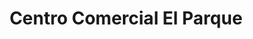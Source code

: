 ---
title: "Centro Comercial El Parque"
url: /ciudad-real/centro-comercial-el-parque/
shop: centro comercial
---